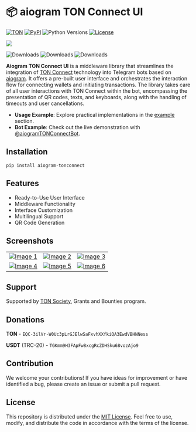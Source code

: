 # 📦 aiogram TON Connect UI

[![TON](https://img.shields.io/badge/TON-grey?logo=TON&logoColor=40AEF0)](https://ton.org)
[![PyPI](https://img.shields.io/pypi/v/aiogram-tonconnect.svg?color=FFE873&labelColor=3776AB)](https://pypi.python.org/pypi/aiogram-tonconnect)
![Python Versions](https://img.shields.io/badge/Python-3.8%20--%203.12-black?color=FFE873&labelColor=3776AB)
[![License](https://img.shields.io/github/license/nessshon/aiogram-tonconnect)](https://github.com/nessshon/aiogram-tonconnect/blob/main/LICENSE)


<img src="https://telegra.ph//file/9e28473c8da8989fdf027.jpg">

![Downloads](https://pepy.tech/badge/aiogram-tonconnect)
![Downloads](https://pepy.tech/badge/aiogram-tonconnect/month)
![Downloads](https://pepy.tech/badge/aiogram-tonconnect/week)

**Aiogram TON Connect UI** is a middleware library that streamlines the integration
of [TON Connect](https://github.com/ton-connect) technology into Telegram bots based
on [aiogram](https://github.com/aiogram/). It offers a pre-built user interface and orchestrates the interaction flow
for connecting wallets and initiating transactions. The library takes care of all user interactions with TON Connect
within the bot, encompassing the presentation of QR codes, texts, and keyboards, along with the handling of timeouts and
user cancellations.

- **Usage Example**: Explore practical implementations in
  the [example](https://github.com/nessshon/aiogram-tonconnect/tree/main/example) section.
- **Bot Example**: Check out the live demonstration with [@aiogramTONConnectBot](https://t.me/aiogramTONConnectBot).

## Installation

```bach
pip install aiogram-tonconnect
```

## Features

* Ready-to-Use User Interface
* Middleware Functionality
* Interface Customization
* Multilingual Support
* QR Code Generation

## Screenshots

|                                                                                                                      |                                                                                                                      |                                                                                                                      |
|----------------------------------------------------------------------------------------------------------------------|----------------------------------------------------------------------------------------------------------------------|----------------------------------------------------------------------------------------------------------------------|
| [![Image 1](https://telegra.ph//file/555175fd35c05370a64d4.jpg)](https://telegra.ph//file/555175fd35c05370a64d4.jpg) | [![Image 2](https://telegra.ph//file/ef770d825534cf049c1bb.jpg)](https://telegra.ph//file/ef770d825534cf049c1bb.jpg) | [![Image 3](https://telegra.ph//file/502a80771bc07acc6e93b.jpg)](https://telegra.ph//file/502a80771bc07acc6e93b.jpg) |
| [![Image 4](https://telegra.ph//file/99443226ba404a86586ad.jpg)](https://telegra.ph//file/99443226ba404a86586ad.jpg) | [![Image 5](https://telegra.ph//file/74fba6fca9c273d5f6f30.jpg)](https://telegra.ph//file/74fba6fca9c273d5f6f30.jpg) | [![Image 6](https://telegra.ph//file/656593c298123fea6be60.jpg)](https://telegra.ph//file/656593c298123fea6be60.jpg) |

## Support

Supported by [TON Society](https://github.com/ton-society/grants-and-bounties), Grants and Bounties program.

## Donations

**TON** - `EQC-3ilVr-W0Uc3pLrGJElwSaFxvhXXfkiQA3EwdVBHNNess`

**USDT** (TRC-20) - `TGKmm9H3FApFw8xcgRcZDHSku68vozAjo9`

## Contribution

We welcome your contributions! If you have ideas for improvement or have identified a bug, please create an issue or
submit a pull request.

## License

This repository is distributed under
the [MIT License](https://github.com/nessshon/aiogram-tonconnect/blob/main/LICENSE). Feel free to use, modify, and
distribute the code in accordance with the terms of the license.
